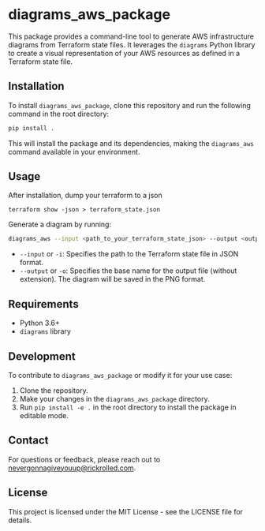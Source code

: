 # diagrams_aws_package

This package provides a command-line tool to generate AWS infrastructure diagrams from Terraform state files. It leverages the `diagrams` Python library to create a visual representation of your AWS resources as defined in a Terraform state file.

## Installation

To install `diagrams_aws_package`, clone this repository and run the following command in the root directory:

```bash
pip install .
```

This will install the package and its dependencies, making the `diagrams_aws` command available in your environment.

## Usage

After installation, dump your terraform to a json
```
terraform show -json > terraform_state.json
```
Generate a diagram by running:

```bash
diagrams_aws --input <path_to_your_terraform_state_json> --output <output_filename_without_extension>
```

- `--input` or `-i`: Specifies the path to the Terraform state file in JSON format.
- `--output` or `-o`: Specifies the base name for the output file (without extension). The diagram will be saved in the PNG format.

## Requirements

- Python 3.6+
- `diagrams` library

## Development

To contribute to `diagrams_aws_package` or modify it for your use case:

1. Clone the repository.
2. Make your changes in the `diagrams_aws_package` directory.
3. Run `pip install -e .` in the root directory to install the package in editable mode.

## Contact

For questions or feedback, please reach out to nevergonnagiveyouup@rickrolled.com.

## License

This project is licensed under the MIT License - see the LICENSE file for details.
